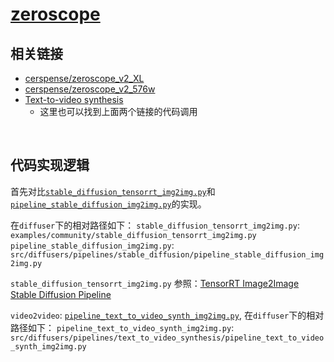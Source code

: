# [zeroscope](https://huggingface.co/cerspense)

## 相关链接

* [cerspense/zeroscope_v2_XL](https://huggingface.co/cerspense/zeroscope_v2_XL)
* [cerspense/zeroscope_v2_576w](https://huggingface.co/cerspense/zeroscope_v2_576w)
* [Text-to-video synthesis](https://huggingface.co/docs/diffusers/main/en/api/pipelines/text_to_video#diffusers.VideoToVideoSDPipeline.__call__)
    * 这里也可以找到上面两个链接的代码调用


<br>

## 代码实现逻辑

首先对比[`stable_diffusion_tensorrt_img2img.py`](https://github.com/huggingface/diffusers/blob/main/examples/community/stable_diffusion_tensorrt_img2img.py)和[`pipeline_stable_diffusion_img2img.py`](https://github.com/huggingface/diffusers/blob/716286f19ddd9eb417113e064b538706884c8e73/src/diffusers/pipelines/stable_diffusion/pipeline_stable_diffusion_img2img.py#L92)的实现。

在`diffuser`下的相对路径如下：
`stable_diffusion_tensorrt_img2img.py`: `examples/community/stable_diffusion_tensorrt_img2img.py`
`pipeline_stable_diffusion_img2img.py`: `src/diffusers/pipelines/stable_diffusion/pipeline_stable_diffusion_img2img.py` 

`stable_diffusion_tensorrt_img2img.py` 参照：[TensorRT Image2Image Stable Diffusion Pipeline](https://github.com/huggingface/diffusers/blob/main/examples/community/README.md#tensorrt-image2image-stable-diffusion-pipeline)

`video2video`: [`pipeline_text_to_video_synth_img2img.py`](https://github.com/huggingface/diffusers/blob/main/src/diffusers/pipelines/text_to_video_synthesis/pipeline_text_to_video_synth_img2img.py), 
在`diffuser`下的相对路径如下：
`pipeline_text_to_video_synth_img2img.py`: `src/diffusers/pipelines/text_to_video_synthesis/pipeline_text_to_video_synth_img2img.py`

